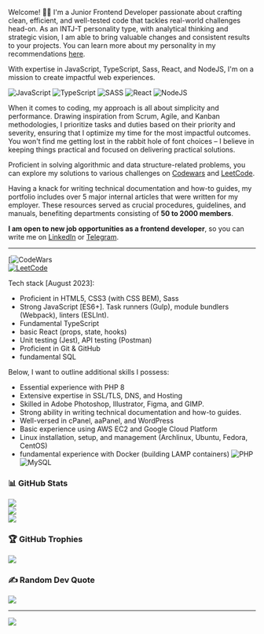 Welcome! 👋🏼 
I'm a Junior Frontend Developer passionate about crafting clean, efficient, and well-tested code that tackles real-world challenges head-on. As an INTJ-T personality type, with  analytical thinking and strategic vision, I am able to bring valuable changes and consistent results to your projects. You can learn more about my personality in my recommendations [here](https://www.linkedin.com/in/dmytro-lutsenko-ba86a322a/).

With expertise in JavaScript, TypeScript, Sass, React, and NodeJS, I'm on a mission to create impactful web experiences.

![JavaScript](https://img.shields.io/badge/javascript-%23323330.svg?style=for-the-badge&logo=javascript&logoColor=%23F7DF1E)
![TypeScript](https://img.shields.io/badge/typescript-%23007ACC.svg?style=for-the-badge&logo=typescript&logoColor=white)
![SASS](https://img.shields.io/badge/SASS-hotpink.svg?style=for-the-badge&logo=SASS&logoColor=white)
![React](https://img.shields.io/badge/react-%2320232a.svg?style=for-the-badge&logo=react&logoColor=%2361DAFB)
![NodeJS](https://img.shields.io/badge/node.js-6DA55F?style=for-the-badge&logo=node.js&logoColor=white)

When it comes to coding, my approach is all about simplicity and performance. Drawing inspiration from Scrum, Agile, and Kanban methodologies, I prioritize tasks and duties based on their priority and severity, ensuring that I optimize my time for the most impactful outcomes. You won't find me getting lost in the rabbit hole of font choices – I believe in keeping things practical and focused on delivering practical solutions. 

Proficient in solving algorithmic and data structure-related problems, you can explore my solutions to various challenges on [Codewars](https://www.codewars.com/users/dmlt/) and [LeetCode](https://leetcode.com/matthewmonroe/).

Having a knack for writing technical documentation and how-to guides, my portfolio includes over 5 major internal articles that were written for my employer. These resources served as crucial procedures, guidelines, and manuals, benefiting departments consisting of **50 to 2000 members**.

**I am open to new job opportunities as a frontend developer**, so you can write me on [LinkedIn](https://www.linkedin.com/in/dmytro-lutsenko-ba86a322a/) or [Telegram](https://t.me/kraddyreckle).

---
[![CodeWars](https://www.codewars.com/users/dmlt/badges/large)<br>
[![LeetCode](https://leetcard.jacoblin.cool/matthewmonroe?theme=nord&font=Fira%20Code)](https://leetcode.com/matthewmonroe/)

Tech stack [August 2023]:
- Proficient in HTML5, CSS3 (with CSS BEM), Sass
- Strong JavaScript [ES6+]. Task runners (Gulp), module bundlers (Webpack), linters (ESLInt).
- Fundamental TypeScript
- basic React (props, state, hooks)
- Unit testing (Jest), API testing (Postman)
- Proficient in Git & GitHub
- fundamental SQL

Below, I want to outline additional skills I possess:
- Essential experience with PHP 8
- Extensive expertise in SSL/TLS, DNS, and Hosting
- Skilled in Adobe Photoshop, Illustrator, Figma, and GIMP.
- Strong ability in writing technical documentation and how-to guides.
- Well-versed in cPanel, aaPanel, and WordPress
- Basic experience using AWS EC2 and Google Cloud Platform
- Linux installation, setup, and management (Archlinux, Ubuntu, Fedora, CentOS)
- fundamental experience with Docker (building LAMP containers)
![PHP](https://img.shields.io/badge/php-%23777BB4.svg?style=for-the-badge&logo=php&logoColor=white)
![MySQL](https://img.shields.io/badge/mysql-%2300f.svg?style=for-the-badge&logo=mysql&logoColor=white)

### 📊 GitHub Stats
![](https://github-readme-stats.vercel.app/api?username=dmltdev&theme=dracula&hide_border=false&include_all_commits=false&count_private=false)<br/>
![](https://github-readme-streak-stats.herokuapp.com/?user=dmltdev&theme=dracula&hide_border=false)<br/>
![](https://github-readme-stats.vercel.app/api/top-langs/?username=dmltdev&theme=dracula&hide_border=false&include_all_commits=false&count_private=false&layout=compact)

### 🏆 GitHub Trophies
![](https://github-profile-trophy.vercel.app/?username=dmltdev&theme=dracula&no-frame=false&no-bg=true&margin-w=4)

### ✍️ Random Dev Quote
![](https://quotes-github-readme.vercel.app/api?type=horizontal&theme=tokyonight)

---
[![](https://visitcount.itsvg.in/api?id=dmltdev&icon=9&color=6)](https://visitcount.itsvg.in)

<!-- Proudly created with GPRM ( https://gprm.itsvg.in ) -->
